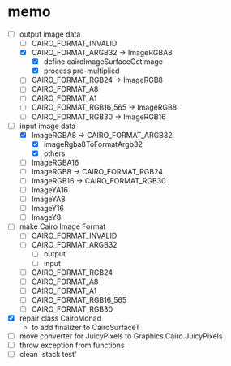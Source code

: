 memo
====

* [ ] output image data
	+ [ ] CAIRO\_FORMAT\_INVALID
	+ [x] CAIRO\_FORMAT\_ARGB32 -> ImageRGBA8
		- [x] define cairoImageSurfaceGetImage
		- [x] process pre-multiplied
	+ [ ] CAIRO\_FORMAT\_RGB24 -> ImageRGB8
	+ [ ] CAIRO\_FORMAT\_A8
	+ [ ] CAIRO\_FORMAT\_A1
	+ [ ] CAIRO\_FORMAT\_RGB16\_565 -> ImageRGB8
	+ [ ] CAIRO\_FORMAT\_RGB30 -> ImageRGB16
* [ ] input image data
	+ [x] ImageRGBA8 -> CAIRO\_FORMAT\_ARGB32
		- [x] imageRgba8ToFormatArgb32
		- [x] others
	+ [ ] ImageRGBA16
	+ [ ] ImageRGB8 -> CAIRO\_FORMAT\_RGB24
	+ [ ] ImageRGB16 -> CAIRO\_FORMAT\_RGB30
	+ [ ] ImageYA16
	+ [ ] ImageYA8
	+ [ ] ImageY16
	+ [ ] ImageY8
* [ ] make Cairo Image Format
	+ [ ] CAIRO\_FORMAT\_INVALID
	+ [ ] CAIRO\_FORMAT\_ARGB32
		- [ ] output
		- [ ] input
	+ [ ] CAIRO\_FORMAT\_RGB24
	+ [ ] CAIRO\_FORMAT\_A8
	+ [ ] CAIRO\_FORMAT\_A1
	+ [ ] CAIRO\_FORMAT\_RGB16\_565
	+ [ ] CAIRO\_FORMAT\_RGB30
* [x] repair class CairoMonad
	+ to add finalizer to CairoSurfaceT
* [ ] move converter for JuicyPixels to Graphics.Cairo.JuicyPixels
* [ ] throw exception from functions
* [ ] clean 'stack test'
